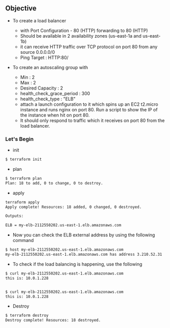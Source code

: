 ## Objective

- To create a load balancer  
    - with Port Configuration - 80 (HTTP) forwarding to 80 (HTTP)
    - Should be available in 2 availability zones (us-east-1a and us-east-1b)
    - it can receive HTTP traffic over TCP protocol on port 80 from any source 0.0.0.0/0
    - Ping Target : HTTP:80/
    
 - To create an autoscaling group with
    - Min : 2
    - Max : 2
    - Desired Capacity : 2
    - health_check_grace_period : 300
    - health_check_type         : "ELB"
    - attach a launch configuration to it which spins up an EC2 t2.micro instance and runs nginx on port 80.
    Run a script to show the IP of the instance when hit on port 80.
    - It should only respond to traffic which it receives on port 80 from the load balancer.
    
    
### Let's Begin


- init
```bash
$ terraform init
```

- plan
```bash
$ terraform plan
Plan: 18 to add, 0 to change, 0 to destroy.
```

- apply
```bash
terraform apply
Apply complete! Resources: 18 added, 0 changed, 0 destroyed.

Outputs:

ELB = my-elb-2112550202.us-east-1.elb.amazonaws.com
```


- Now you can check the ELB external address by using the following command
```bash
$ host my-elb-2112550202.us-east-1.elb.amazonaws.com
my-elb-2112550202.us-east-1.elb.amazonaws.com has address 3.210.52.31
```

- To check if the load balancing is happening, use the following
```bash
$ curl my-elb-2112550202.us-east-1.elb.amazonaws.com
this is: 10.0.1.228


$ curl my-elb-2112550202.us-east-1.elb.amazonaws.com
this is: 10.0.1.228
```


- Destroy
```bash
$ terraform destroy
Destroy complete! Resources: 18 destroyed.
```

